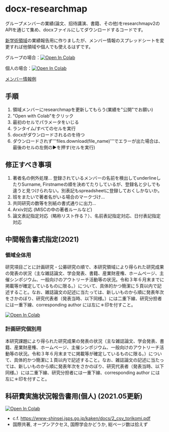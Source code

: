 # docx-researchmap
グループメンバーの業績(論文、招待講演、書籍、その他)をresearchmapv2のAPIを通じて集め、docxファイルにしてダウンロードするコードです。

[新学術領域](https://infophys-bio.jp/)の業績報告用に作りましたが、メンバー情報のスプレッドシートを変更すれば他領域や個人でも使えるはずです。

グループの場合：[![Open In Colab](https://colab.research.google.com/assets/colab-badge.svg)](https://colab.research.google.com/github/dbkk/docx-researchmap/blob/rev2021/researchmapv2_to_docx.ipynb)

個人の場合：[![Open In Colab](https://colab.research.google.com/assets/colab-badge.svg)](https://colab.research.google.com/github/dbkk/docx-researchmap/blob/rev2021/researchmapv2_to_docx_single.ipynb)

[メンバー情報例](https://docs.google.com/spreadsheets/d/1wce1XHSFGSBttupnSIqe_5abtijBb_hBYM2bfaV9Jn4/edit)


## 手順

1. 領域メンバーにresearchmapを更新してもらう(業績を"公開"でお願い)
2. "Open with Colab"をクリック
3. 最初のセルでパラメータをいじる
4. ランタイム/すべてのセルを実行
5. docxがダウンロードされるのを待つ
6. ダウンロードされず'''files.download(file_name)'''でエラーが出た場合は、最後のセルの左側の▶を押す(セルを実行)

## 修正すべき事項

1. 著者名の例外処理... 登録されているメンバーの名前を検出してunderlineしたりSurname, Firstnameの順を決めてたりしているが、登録名と少しでも違うと見つけられない。別表記もspreadsheetに登録しておくしかないか。
2. 班をまたいで著者名がいる場合のマークづけ...
3. 共同研究の数等を別紙の書式通りに出力...
4. Arxiv対応 (MISCの中の著者ルールなど)
5. 論文表記指定対応（略称リスト作る？）、名前表記指定対応、日付表記指定対応

## 中間報告書式指定(2021)
### 領域全体用
研究項目ごとに計画研究・公募研究の順で、本研究領域により得られた研究成果の発表の状況（主な雑誌論文、学会発表、書籍、産業財産権、ホームページ、主催シンポジウム、一般向けのアウトリーチ活動等の状況。令和３年６月末までに掲載等が確定しているものに限る。）について、具体的かつ簡潔に５頁以内で記述すること。なお、雑誌論文の記述に当たっては、新しいものから順に発表年次をさかのぼり、研究代表者（発表当時、以下同様。）には二重下線、研究分担者には一重下線、corresponding author には左に＊印を付すこと。

[![Open In Colab](https://colab.research.google.com/assets/colab-badge.svg)](https://colab.research.google.com/github/dbkk/docx-researchmap/blob/rev2021/researchmapv2_to_chukan.ipynb)

### 計画研究個別用
本研究課題により得られた研究成果の発表の状況（主な雑誌論文、学会発表、書籍、産業財産権、ホームページ、主催シンポジウム、一般向けのアウトリーチ活動等の状況。令和３年６月末までに掲載等が確定しているものに限る。）について、具体的かつ簡潔に１頁以内で記述すること。なお、雑誌論文の記述に当たっては、新しいものから順に発表年次をさかのぼり、研究代表者（発表当時、以下同様。）には二重下線、研究分担者には一重下線、corresponding author には左に＊印を付すこと。


## 科研費実施状況報告書用(個人) (2021.05更新)

[![Open In Colab](https://colab.research.google.com/assets/colab-badge.svg)](https://colab.research.google.com/github/dbkk/docx-researchmap/blob/rev2021/researchmapv2_to_csv.ipynb)

* c.f. https://www-shinsei.jsps.go.jp/kaken/docs/2_csv_torikomi.pdf
* 国際共著, オープンアクセス, 国際学会かどうか, 総ページ数は拾えず